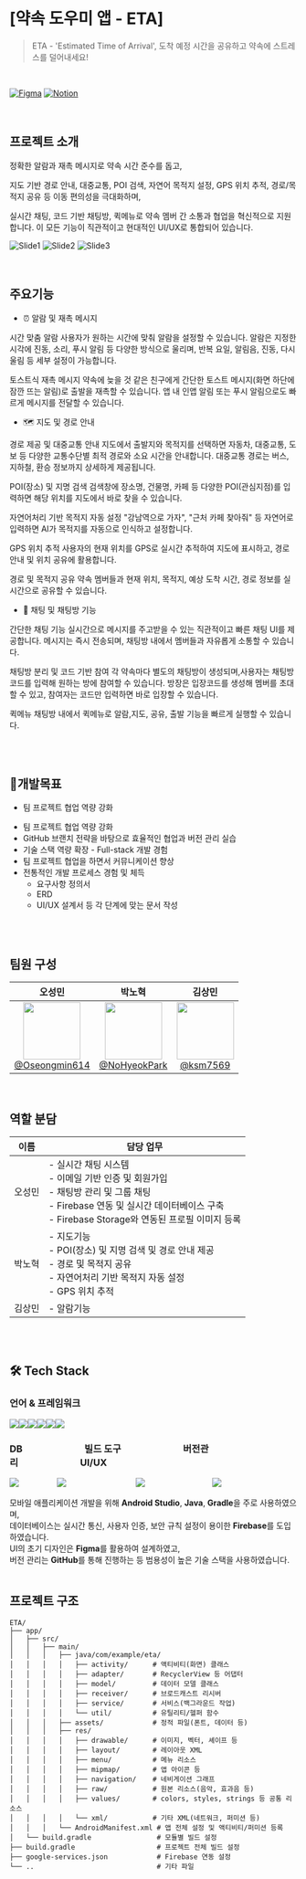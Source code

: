 # [약속 도우미 앱  - ETA]
> ETA - 'Estimated Time of Arrival', 도착 예정 시간을 공유하고 약속에 스트레스를 덜어내세요!

<br>

[![Figma](https://img.shields.io/badge/Figma-BookTheather-FF7262?style=for-the-badge&logo=figma&logoColor=white)](https://www.figma.com/design/00yGg5GKB3haVEu9ZZZyWh/BookTheather?node-id=149-2&p=f)
[![Notion](https://img.shields.io/badge/Notion-Project%20Docs-000000?style=for-the-badge&logo=notion&logoColor=white)](https://www.notion.so/1d501448704d8000bb1dd712c8a95f23)

<br>


## 프로젝트 소개
정확한 알람과 재촉 메시지로 약속 시간 준수를 돕고,

지도 기반 경로 안내, 대중교통, POI 검색, 자연어 목적지 설정, GPS 위치 추적, 경로/목적지 공유 등 이동 편의성을 극대화하며,

실시간 채팅, 코드 기반 채팅방, 퀵메뉴로 약속 멤버 간 소통과 협업을 혁신적으로 지원합니다.
이 모든 기능이 직관적이고 현대적인 UI/UX로 통합되어 있습니다.

![Slide1](https://github.com/user-attachments/assets/eef59dea-d7ed-46d1-88c5-e9b75590b832)
![Slide2](https://github.com/user-attachments/assets/d4fe6c8e-ae4a-4d3c-b0f1-f3bef1e47b2e)
![Slide3](https://github.com/user-attachments/assets/7c85160c-9ecf-45db-a7a6-47bf10431f43)

<br>

## 주요기능

-  ⏰ 알람 및 재촉 메시지<br>

시간 맞춤 알람
사용자가 원하는 시간에 맞춰 알람을 설정할 수 있습니다.
알람은 지정한 시각에 진동, 소리, 푸시 알림 등 다양한 방식으로 울리며, 반복 요일, 알림음, 진동, 다시 울림 등 세부 설정이 가능합니다.

토스트식 재촉 메시지
약속에 늦을 것 같은 친구에게 간단한 토스트 메시지(화면 하단에 잠깐 뜨는 알림)로 출발을 재촉할 수 있습니다.
앱 내 인앱 알림 또는 푸시 알림으로도 빠르게 메시지를 전달할 수 있습니다.
<br>
- 🗺️ 지도 및 경로 안내<br>

경로 제공 및 대중교통 안내
지도에서 출발지와 목적지를 선택하면 자동차, 대중교통, 도보 등 다양한 교통수단별 최적 경로와 소요 시간을 안내합니다.
대중교통 경로는 버스, 지하철, 환승 정보까지 상세하게 제공됩니다.

POI(장소) 및 지명 검색
검색창에 장소명, 건물명, 카페 등 다양한 POI(관심지점)를 입력하면 해당 위치를 지도에서 바로 찾을 수 있습니다.

자연어처리 기반 목적지 자동 설정
"강남역으로 가자", "근처 카페 찾아줘" 등 자연어로 입력하면 AI가 목적지를 자동으로 인식하고 설정합니다.

GPS 위치 추적
사용자의 현재 위치를 GPS로 실시간 추적하여 지도에 표시하고, 경로 안내 및 위치 공유에 활용합니다.

경로 및 목적지 공유
약속 멤버들과 현재 위치, 목적지, 예상 도착 시간, 경로 정보를 실시간으로 공유할 수 있습니다.
<br>

- 💬 채팅 및 채팅방 기능<br>

간단한 채팅 기능
실시간으로 메시지를 주고받을 수 있는 직관적이고 빠른 채팅 UI를 제공합니다.
메시지는 즉시 전송되며, 채팅방 내에서 멤버들과 자유롭게 소통할 수 있습니다.

채팅방 분리 및 코드 기반 참여
각 약속마다 별도의 채팅방이 생성되며,사용자는 채팅방 코드를 입력해 원하는 방에 참여할 수 있습니다.
방장은 입장코드를 생성해 멤버를 초대할 수 있고, 참여자는 코드만 입력하면 바로 입장할 수 있습니다.

퀵메뉴
채팅방 내에서 퀵메뉴로 알람,지도, 공유, 출발 기능을 빠르게 실행할 수 있습니다.

  <br>
  <br>
  
## 🎯개발목표<br>

- 팀 프로젝트 협업 역량 강화
<ul>
  <li>팀 프로젝트 협업 역량 강화</li>
  <li>GitHub 브랜치 전략을 바탕으로 효율적인 협업과 버전 관리 실습</li>
  <li>기술 스택 역량 확장 - Full-stack 개발 경험</li>
  <li>팀 프로젝트 협업을 하면서 커뮤니케이션 향상</li>
  <li>
    전통적인 개발 프로세스 경험 및 체득
    <ul>
      <li>요구사항 정의서</li>
      <li>ERD</li>
      <li>UI/UX 설계서 등 각 단계에 맞는 문서 작성</li>
    </ul>
  </li>
</ul>

<br>
<br>

## 팀원 구성

<div align="center">

| **오성민** | **박노혁** | **김상민** |
| :------: |  :------: | :------: | 
| [<img src="https://avatars.githubusercontent.com/u/201106691?v=4" height=100 width=100><br/> @Oseongmin614](https://github.com/Oseongmin614) | [<img src="https://avatars.githubusercontent.com/u/201468248?v=4" height=100 width=100><br/> @NoHyeokPark](https://github.com/NoHyeokPark) | [<img src="https://avatars.githubusercontent.com/u/204567107?v=4" height=100 width=100><br/> @ksm7569](https://github.com/ksm7569) |

</div>

<br>


## 역할 분담


| 이름     | 담당 업무                                                                                   |
|-----------|---------------------------------------------------------------------------------------------|
| 오성민  | - 실시간 채팅 시스템 <br> - 이메일 기반 인증 및 회원가입 <br> - 채팅방 관리 및 그룹 채팅 <br> - Firebase 연동 및 실시간 데이터베이스 구축 <br> -  Firebase Storage와 연동된 프로필 이미지 등록|
| 박노혁   | - 지도기능 <br> - POI(장소) 및 지명 검색 및 경로 안내 제공 <br> - 경로 및 목적지 공유 <br> - 자연어처리 기반 목적지 자동 설정 <br> -  GPS 위치 추적|
| 김상민    | - 알람기능 |


<br>
<br>

## 🛠️ Tech Stack

### 언어 & 프레임워크
<img src="https://img.shields.io/badge/Android%20Studio-3DDC84?style=for-the-badge&logo=android-studio&logoColor=white"><img src="https://img.shields.io/badge/Java-ED8B00?style=for-the-badge&logo=openjdk&logoColor=white"><img src="https://img.shields.io/badge/python-3776AB?style=for-the-badge&logo=python&logoColor=white"><img src="https://img.shields.io/badge/fastapi-009688?style=for-the-badge&logo=fastapi&logoColor=white"><img src="https://img.shields.io/badge/uvicorn-222222?style=for-the-badge&logo=uvicorn&logoColor=white"><img src="https://img.shields.io/badge/huggingface-FFD21F?style=for-the-badge&logo=huggingface&logoColor=black">

### DB&nbsp;&nbsp;&nbsp;&nbsp;&nbsp;&nbsp;&nbsp;&nbsp;&nbsp;&nbsp;&nbsp;&nbsp;&nbsp;&nbsp;&nbsp;&nbsp;&nbsp;&nbsp;&nbsp;&nbsp;&nbsp;&nbsp;&nbsp;&nbsp;&nbsp;&nbsp;&nbsp;&nbsp;빌드 도구&nbsp;&nbsp;&nbsp;&nbsp;&nbsp;&nbsp;&nbsp;&nbsp;&nbsp;&nbsp;&nbsp;&nbsp;&nbsp;&nbsp;&nbsp;&nbsp;&nbsp;&nbsp;&nbsp;&nbsp;&nbsp;&nbsp;&nbsp;&nbsp;&nbsp;&nbsp;&nbsp;&nbsp;버전관리&nbsp;&nbsp;&nbsp;&nbsp;&nbsp;&nbsp;&nbsp;&nbsp;&nbsp;&nbsp;&nbsp;&nbsp;&nbsp;&nbsp;&nbsp;&nbsp;&nbsp;&nbsp;&nbsp;&nbsp;&nbsp;&nbsp;&nbsp;&nbsp;&nbsp;&nbsp;&nbsp;&nbsp;UI/UX
<img src="https://img.shields.io/badge/firebase-FFCA28?style=for-the-badge&logo=firebase&logoColor=white"> &nbsp;&nbsp;&nbsp;&nbsp;&nbsp;&nbsp;&nbsp;&nbsp;&nbsp;&nbsp;&nbsp;&nbsp;&nbsp;&nbsp;&nbsp;&nbsp;<img src="https://img.shields.io/badge/Gradle-02303A?style=for-the-badge&logo=gradle&logoColor=white">&nbsp;&nbsp;&nbsp;&nbsp;&nbsp;&nbsp;&nbsp;&nbsp;&nbsp;&nbsp;&nbsp;&nbsp;&nbsp;&nbsp;&nbsp;&nbsp;&nbsp;&nbsp;&nbsp;&nbsp;&nbsp;&nbsp;&nbsp;&nbsp;&nbsp;&nbsp;&nbsp;&nbsp;&nbsp;&nbsp; <img src="https://img.shields.io/badge/github-181717?style=for-the-badge&logo=github&logoColor=white">&nbsp;&nbsp;&nbsp;&nbsp;&nbsp;&nbsp;&nbsp;&nbsp;&nbsp;&nbsp;&nbsp;&nbsp;&nbsp;&nbsp;&nbsp;&nbsp;&nbsp;&nbsp;&nbsp;&nbsp;&nbsp;&nbsp;&nbsp;&nbsp;&nbsp;&nbsp;&nbsp;&nbsp;&nbsp;&nbsp;<img src="https://img.shields.io/badge/Figma-F24E1E?style=for-the-badge&logo=figma&logoColor=white">



모바일 애플리케이션 개발을 위해 **Android Studio**, **Java**, **Gradle**을 주로 사용하였으며, <br>
데이터베이스는 실시간 통신, 사용자 인증, 보안 규칙 설정이 용이한 **Firebase**를 도입하였습니다.<br>
UI의 초기 디자인은 **Figma**를 활용하여 설계하였고, <br>
버전 관리는 **GitHub**를 통해 진행하는 등 범용성이 높은 기술 스택을 사용하였습니다.
<br>
<br>


## 프로젝트 구조 
```
ETA/
├── app/
│   ├── src/
│   │   ├── main/
│   │   │   ├── java/com/example/eta/
│   │   │   │   ├── activity/      # 액티비티(화면) 클래스
│   │   │   │   ├── adapter/       # RecyclerView 등 어댑터
│   │   │   │   ├── model/         # 데이터 모델 클래스
│   │   │   │   ├── receiver/      # 브로드캐스트 리시버
│   │   │   │   ├── service/       # 서비스(백그라운드 작업)
│   │   │   │   └── util/          # 유틸리티/헬퍼 함수
│   │   │   ├── assets/            # 정적 파일(폰트, 데이터 등)
│   │   │   ├── res/
│   │   │   │   ├── drawable/      # 이미지, 벡터, 셰이프 등
│   │   │   │   ├── layout/        # 레이아웃 XML
│   │   │   │   ├── menu/          # 메뉴 리소스
│   │   │   │   ├── mipmap/        # 앱 아이콘 등
│   │   │   │   ├── navigation/    # 네비게이션 그래프
│   │   │   │   ├── raw/           # 원본 리소스(음악, 효과음 등)
│   │   │   │   ├── values/        # colors, styles, strings 등 공통 리소스
│   │   │   │   └── xml/           # 기타 XML(네트워크, 퍼미션 등)
│   │   │   └── AndroidManifest.xml # 앱 전체 설정 및 액티비티/퍼미션 등록
│   └── build.gradle                # 모듈별 빌드 설정
├── build.gradle                    # 프로젝트 전체 빌드 설정
├── google-services.json            # Firebase 연동 설정
└── ..                              # 기타 파일

```
